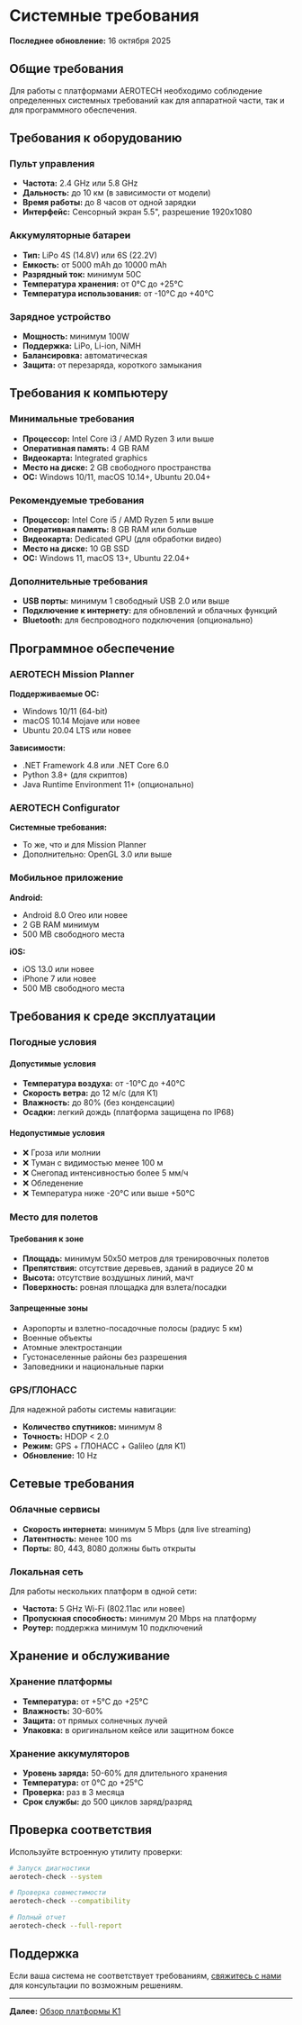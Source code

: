# Системные требования

**Последнее обновление:** 16 октября 2025

## Общие требования

Для работы с платформами AEROTECH необходимо соблюдение определенных системных требований как для аппаратной части, так и для программного обеспечения.

## Требования к оборудованию

### Пульт управления

- **Частота:** 2.4 GHz или 5.8 GHz
- **Дальность:** до 10 км (в зависимости от модели)
- **Время работы:** до 8 часов от одной зарядки
- **Интерфейс:** Сенсорный экран 5.5", разрешение 1920x1080

### Аккумуляторные батареи

- **Тип:** LiPo 4S (14.8V) или 6S (22.2V)
- **Емкость:** от 5000 mAh до 10000 mAh
- **Разрядный ток:** минимум 50C
- **Температура хранения:** от 0°C до +25°C
- **Температура использования:** от -10°C до +40°C

### Зарядное устройство

- **Мощность:** минимум 100W
- **Поддержка:** LiPo, Li-ion, NiMH
- **Балансировка:** автоматическая
- **Защита:** от перезаряда, короткого замыкания

## Требования к компьютеру

### Минимальные требования

- **Процессор:** Intel Core i3 / AMD Ryzen 3 или выше
- **Оперативная память:** 4 GB RAM
- **Видеокарта:** Integrated graphics
- **Место на диске:** 2 GB свободного пространства
- **ОС:** Windows 10/11, macOS 10.14+, Ubuntu 20.04+

### Рекомендуемые требования

- **Процессор:** Intel Core i5 / AMD Ryzen 5 или выше
- **Оперативная память:** 8 GB RAM или больше
- **Видеокарта:** Dedicated GPU (для обработки видео)
- **Место на диске:** 10 GB SSD
- **ОС:** Windows 11, macOS 13+, Ubuntu 22.04+

### Дополнительные требования

- **USB порты:** минимум 1 свободный USB 2.0 или выше
- **Подключение к интернету:** для обновлений и облачных функций
- **Bluetooth:** для беспроводного подключения (опционально)

## Программное обеспечение

### AEROTECH Mission Planner

**Поддерживаемые ОС:**
- Windows 10/11 (64-bit)
- macOS 10.14 Mojave или новее
- Ubuntu 20.04 LTS или новее

**Зависимости:**
- .NET Framework 4.8 или .NET Core 6.0
- Python 3.8+ (для скриптов)
- Java Runtime Environment 11+ (опционально)

### AEROTECH Configurator

**Системные требования:**
- То же, что и для Mission Planner
- Дополнительно: OpenGL 3.0 или выше

### Мобильное приложение

**Android:**
- Android 8.0 Oreo или новее
- 2 GB RAM минимум
- 500 MB свободного места

**iOS:**
- iOS 13.0 или новее
- iPhone 7 или новее
- 500 MB свободного места

## Требования к среде эксплуатации

### Погодные условия

#### Допустимые условия

- **Температура воздуха:** от -10°C до +40°C
- **Скорость ветра:** до 12 м/с (для K1)
- **Влажность:** до 80% (без конденсации)
- **Осадки:** легкий дождь (платформа защищена по IP68)

#### Недопустимые условия

- ❌ Гроза или молнии
- ❌ Туман с видимостью менее 100 м
- ❌ Снегопад интенсивностью более 5 мм/ч
- ❌ Обледенение
- ❌ Температура ниже -20°C или выше +50°C

### Место для полетов

#### Требования к зоне

- **Площадь:** минимум 50x50 метров для тренировочных полетов
- **Препятствия:** отсутствие деревьев, зданий в радиусе 20 м
- **Высота:** отсутствие воздушных линий, мачт
- **Поверхность:** ровная площадка для взлета/посадки

#### Запрещенные зоны

- Аэропорты и взлетно-посадочные полосы (радиус 5 км)
- Военные объекты
- Атомные электростанции
- Густонаселенные районы без разрешения
- Заповедники и национальные парки

### GPS/ГЛОНАСС

Для надежной работы системы навигации:

- **Количество спутников:** минимум 8
- **Точность:** HDOP < 2.0
- **Режим:** GPS + ГЛОНАСС + Galileo (для K1)
- **Обновление:** 10 Hz

## Сетевые требования

### Облачные сервисы

- **Скорость интернета:** минимум 5 Mbps (для live streaming)
- **Латентность:** менее 100 ms
- **Порты:** 80, 443, 8080 должны быть открыты

### Локальная сеть

Для работы нескольких платформ в одной сети:

- **Частота:** 5 GHz Wi-Fi (802.11ac или новее)
- **Пропускная способность:** минимум 20 Mbps на платформу
- **Роутер:** поддержка минимум 10 подключений

## Хранение и обслуживание

### Хранение платформы

- **Температура:** от +5°C до +25°C
- **Влажность:** 30-60%
- **Защита:** от прямых солнечных лучей
- **Упаковка:** в оригинальном кейсе или защитном боксе

### Хранение аккумуляторов

- **Уровень заряда:** 50-60% для длительного хранения
- **Температура:** от 0°C до +25°C
- **Проверка:** раз в 3 месяца
- **Срок службы:** до 500 циклов заряд/разряд

## Проверка соответствия

Используйте встроенную утилиту проверки:

```bash
# Запуск диагностики
aerotech-check --system

# Проверка совместимости
aerotech-check --compatibility

# Полный отчет
aerotech-check --full-report
```

## Поддержка

Если ваша система не соответствует требованиям, [свяжитесь с нами](../../index.html#contact) для консультации по возможным решениям.

---

**Далее:** [Обзор платформы K1](../k1/overview)
